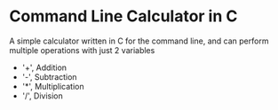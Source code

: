 # Command Line Calculator in C
A simple calculator written in C for the command line, and can perform multiple operations with just 2 variables
* '+', Addition
* '-', Subtraction
* '*', Multiplication
* '/', Division
  

